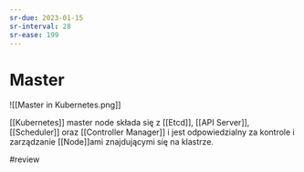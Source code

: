 ```yaml
---
sr-due: 2023-01-15
sr-interval: 28
sr-ease: 199
---
```


# Master

![[Master in Kubernetes.png]]

[[Kubernetes]] master node składa się z [[Etcd]], [[API Server]], [[Scheduler]] oraz [[Controller Manager]] i jest odpowiedzialny za kontrole i zarządzanie [[Node]]ami znajdującymi się na klastrze.

#review 
